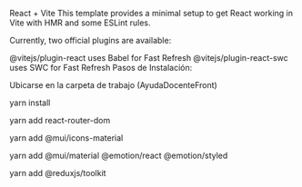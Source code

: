 React + Vite
This template provides a minimal setup to get React working in Vite with HMR and some ESLint rules.

Currently, two official plugins are available:

@vitejs/plugin-react uses Babel for Fast Refresh
@vitejs/plugin-react-swc uses SWC for Fast Refresh
Pasos de Instalación:

Ubicarse en la carpeta de trabajo (AyudaDocenteFront)

yarn install

yarn add react-router-dom

yarn add @mui/icons-material

yarn add @mui/material @emotion/react @emotion/styled

yarn add @reduxjs/toolkit

